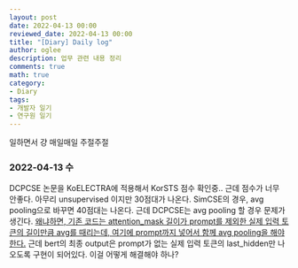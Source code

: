```yaml
---
layout: post
date: 2022-04-13 00:00
reviewed_date: 2022-04-13 00:00
title: "[Diary] Daily log"
author: oglee
description: 업무 관련 내용 정리
comments: true
math: true
category:
- Diary
tags:
- 개발자 일기
- 연구원 일기
---
```


일하면서 걍 매일매일 주절주절
 <!--more-->

### 2022-04-13 수

DCPCSE 논문을 KoELECTRA에 적용해서 KorSTS 점수 확인중.. 근데 점수가 너무 안좋다. 
아무리 unsupervised 이지만 30점대가 나온다.
SimCSE의 경우, avg pooling으로 바꾸면 40점대는 나온다.
근데 DCPCSE는 avg pooling 할 경우 문제가 생긴다.
<u>왜냐하면, 기존 코드는 attention_mask 길이가 prompt를 제외한 실제 입력 토큰의 길이만큼 avg를 때리는데, 여기에 prompt까지 넣어서 함께 avg pooling을 해야한다.</u>
근데 bert의 최종 output은 prompt가 없는 실제 입력 토큰의 last_hidden만 나오도록 구현이 되어있다.
이걸 어떻게 해결해야 하나?
